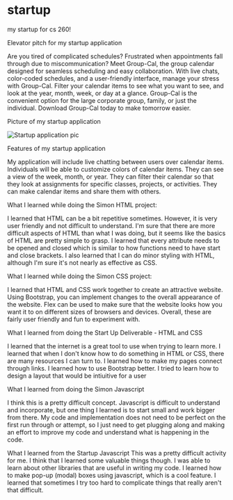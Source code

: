 # startup

my startup for cs 260!

Elevator pitch for my startup application

Are you tired of complicated schedules? Frustrated when appointments fall through due to miscommunication? Meet Group-Cal, the group calendar designed for seamless scheduling and easy collaboration. With live chats, color-coded schedules, and a user-friendly interface, manage your stress with Group-Cal. Filter your calendar items to see what you want to see, and look at the year, month, week, or day at a glance. Group-Cal is the convenient option for the large corporate group, family, or just the individual. Download Group-Cal today to make tomorrow easier.

Picture of my startup application

![Startup application pic](https://user-images.githubusercontent.com/122133933/215208514-50c80193-3877-4dc7-b216-711a132190b1.jpeg)

Features of my startup application

My application will include live chatting between users over calendar items. Individuals will be able to customize colors of calendar items. They can see a view of the week, month, or year. They can filter their calendar so that they look at assignments for specific classes, projects, or activities. They can make calendar items and share them with others.

What I learned while doing the Simon HTML project:

I learned that HTML can be a bit repetitive sometimes. However, it is very user friendly and not difficult to understand. I'm sure that there are more difficult aspects of HTML than what I was doing, but it seems like the basics of HTML are pretty simple to grasp. I learned that every attribute needs to be opened and closed which is similar to how functions need to have start and close brackets. I also learned that I can do minor styling with HTML, although I'm sure it's not nearly as effective as CSS.

What I learned while doing the Simon CSS project:

I learned that HTML and CSS work together to create an attractive website. Using Bootstrap, you can implement changes to the overall appearance of the website. Flex can be used to make sure that the website looks how you want it to on different sizes of browsers and devices. Overall, these are fairly user friendly and fun to experiment with.

What I learned from doing the Start Up Deliverable - HTML and CSS

I learned that the internet is a great tool to use when trying to learn more. I learned that when I don't know how to do something in HTML or CSS, there are many resources I can turn to. I learned how to make my pages connect through links. I learned how to use Bootstrap better. I tried to learn how to design a layout that would be intiuitive for a user

What I learned from doing the Simon Javascript

I think this is a pretty difficult concept. Javascript is difficult to understand and incorporate, but one thing I learned is to start small and work bigger from there. My code and implementation does not need to be perfect on the first run through or attempt, so I just need to get plugging along and making an effort to improve my code and understand what is happening in the code.

What I learned from the Startup Javascript
This was a pretty difficult activity for me. I think that I learned some valuable things though. I was able to learn about other libraries that are useful in writing my code. I learned how to make pop-up (modal) boxes using javascript, which is a cool feature. I learned that sometimes I try too hard to complicate things that really aren't that difficult.